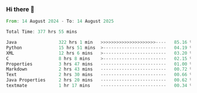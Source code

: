 ### Hi there 👋

<!--
**luoxuanzao/luoxuanzao** is a ✨ _special_ ✨ repository because its `README.md` (this file) appears on your GitHub profile.

Here are some ideas to get you started:

- 🔭 I’m currently working on ...
- 🌱 I’m currently learning ...
- 👯 I’m looking to collaborate on ...
- 🤔 I’m looking for help with ...
- 💬 Ask me about ...
- 📫 How to reach me: ...
- 😄 Pronouns: ...
- ⚡ Fun fact: ...
-->

<!--START_SECTION:waka-->

```rust
From: 14 August 2024 - To: 14 August 2025

Total Time: 377 hrs 55 mins

Java                322 hrs 1 min   >>>>>>>>>>>>>>>>>>>>>----   85.16 %
Python              15 hrs 51 mins  >------------------------   04.19 %
XML                 12 hrs 6 mins   >------------------------   03.20 %
C                   8 hrs 8 mins    >------------------------   02.15 %
Properties          3 hrs 47 mins   -------------------------   01.00 %
Markdown            2 hrs 43 mins   -------------------------   00.72 %
Text                2 hrs 30 mins   -------------------------   00.66 %
Java Properties     2 hrs 20 mins   -------------------------   00.62 %
textmate            1 hr 17 mins    -------------------------   00.34 %
```

<!--END_SECTION:waka-->